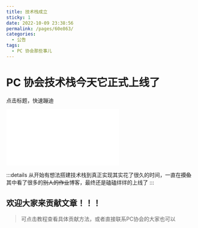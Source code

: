```yaml
---
title: 技术栈成立
sticky: 1
date: 2022-10-09 23:38:56
permalink: /pages/60e863/
categories:
  - 公告
tags:
  - PC 协会那些事儿
---
```


# PC 协会技术栈今天它正式上线了

点击标题，快速蹦迪

<!-- more -->

<iframe src="//player.bilibili.com/player.html?aid=681494020&bvid=BV1SS4y1G77N&cid=506413096&page=1" scrolling="no" border="0" frameborder="no" framespacing="0" allowfullscreen="true"> </iframe>

:::details
从开始有想法搭建技术栈到真正实现其实花了很久的时间，一直在~~摸鱼~~其中看了很多的~~别人的作业~~博客，最终还是磕磕绊绊的上线了
:::

## 欢迎大家来贡献文章！！！

> 可点击教程查看具体贡献方法，或者直接联系PC协会的大家也可以